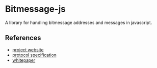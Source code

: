 Bitmessage-js
=============

A library for handling bitmessage addresses and messages in javascript.

References
----------
* [project website](https://bitmessage.org)
* [protocol specification](https://bitmessage.org/wiki/Protocol_specification)
* [whitepaper](https://bitmessage.org/bitmessage.pdf)
